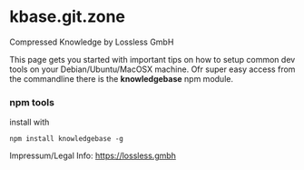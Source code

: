 # kbase.git.zone
Compressed Knowledge by Lossless GmbH

This page gets you started with important tips on how to setup common dev tools on your Debian/Ubuntu/MacOSX machine.
Ofr super easy access from the commandline there is the **knowledgebase** npm module.

### npm tools

install with

```shell
npm install knowledgebase -g
```

Impressum/Legal Info: https://lossless.gmbh
